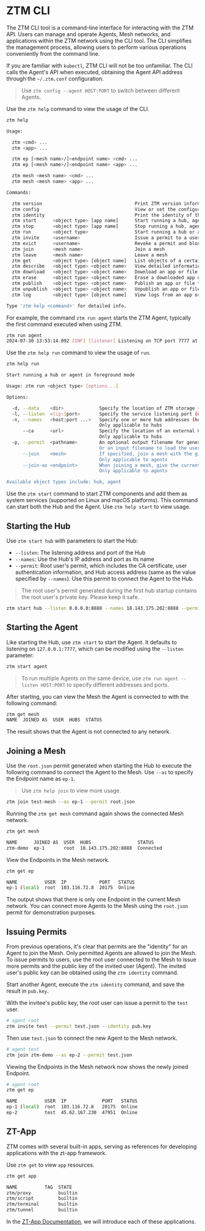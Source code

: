 # ZTM CLI

The ZTM CLI tool is a command-line interface for interacting with the ZTM API. Users can manage and operate Agents, Mesh networks, and applications within the ZTM network using the CLI tool. The CLI simplifies the management process, allowing users to perform various operations conveniently from the command line.

If you are familiar with `kubectl`, ZTM CLI will not be too unfamiliar. The CLI calls the Agent's API when executed, obtaining the Agent API address through the `~/.ztm.conf` configuration.

> Use `ztm config --agent HOST:PORT` to switch between different Agents.

Use the `ztm help` command to view the usage of the CLI.

```sh
ztm help

Usage:

  ztm <cmd> ...
  ztm <app> ...

  ztm ep [<mesh name>/]<endpoint name> <cmd> ...
  ztm ep [<mesh name>/]<endpoint name> <app> ...

  ztm mesh <mesh name> <cmd> ...
  ztm mesh <mesh name> <app> ...

Commands:

  ztm version                                  Print ZTM version information
  ztm config                                   View or set the configuration of ZTM command line tool
  ztm identity                                 Print the identity of the current running agent
  ztm start      <object type> [app name]      Start running a hub, agent or app as background service
  ztm stop       <object type> [app name]      Stop running a hub, agent or app as background service
  ztm run        <object type>                 Start running a hub or agent in foreground mode
  ztm invite     <username>                    Issue a permit to a user for joining the mesh
  ztm evict      <username>                    Revoke a permit and block the user from joining the mesh
  ztm join       <mesh name>                   Join a mesh
  ztm leave      <mesh name>                   Leave a mesh
  ztm get        <object type> [object name]   List objects of a certain type
  ztm describe   <object type> <object name>   View detailed information about an object
  ztm download   <object type> <object name>   Download an app or file from the mesh
  ztm erase      <object type> <object name>   Erase a downloaded app or file
  ztm publish    <object type> <object name>   Publish an app or file to the mesh
  ztm unpublish  <object type> <object name>   Unpublish an app or file from the mesh
  ztm log        <object type> [object name]   View logs from an app or endpoint

Type 'ztm help <command>' for detailed info.
```

For example, the command `ztm run agent` starts the ZTM Agent, typically the first command executed when using ZTM.

```sh
ztm run agent
2024-07-30 13:53:14.092 [INF] [listener] Listening on TCP port 7777 at 127.0.0.1
```

Use the `ztm help run` command to view the usage of `run`.

```sh
ztm help run

Start running a hub or agent in foreground mode

Usage: ztm run <object type> [options...]

Options:

  -d, --data    <dir>             Specify the location of ZTM storage (default: ~/.ztm)
  -l, --listen  <[ip:]port>       Specify the service listening port (default: 0.0.0.0:8888 for hubs, 127.0.0.1:7777 for agents)
  -n, --names   <host:port ...>   Specify one or more hub addresses (host:port) that are accessible to agents
                                  Only applicable to hubs
      --ca      <url>             Specify the location of an external CA service if any
                                  Only applicable to hubs
  -p, --permit  <pathname>        An optional output filename for generating the root user's permit when starting a hub
                                  Or an input filename to load the user permit when joining a mesh while starting an agent
      --join    <mesh>            If specified, join a mesh with the given name
                                  Only applicable to agents
      --join-as <endpoint>        When joining a mesh, give the current endpoint a name
                                  Only applicable to agents

Available object types include: hub, agent
```

Use the `ztm start` command to start ZTM components and add them as system services (supported on Linux and macOS platforms). This command can start both the Hub and the Agent. Use `ztm help start` to view usage.

## Starting the Hub

Use `ztm start hub` with parameters to start the Hub:

- `--listen`: The listening address and port of the Hub
- `--names`: Use the Hub's IP address and port as its name
- `--permit`: Root user's permit, which includes the CA certificate, user authentication information, and Hub access address (same as the value specified by `--names`). Use this permit to connect the Agent to the Hub.

> The root user's permit generated during the first hub startup contains the root user's private key. Please keep it safe.

```sh
ztm start hub --listen 0.0.0.0:8888 --names 18.143.175.202:8888 --permit root.json
```

## Starting the Agent

Like starting the Hub, use `ztm start` to start the Agent. It defaults to listening on `127.0.0.1:7777`, which can be modified using the `--listen` parameter:

```sh
ztm start agent
```

> To run multiple Agents on the same device, use `ztm run agent --listen HOST:PORT` to specify different addresses and ports.

After starting, you can view the Mesh the Agent is connected to with the following command:

```sh
ztm get mesh
NAME  JOINED AS  USER  HUBS  STATUS
```

The result shows that the Agent is not connected to any network.

## Joining a Mesh

Use the `root.json` permit generated when starting the Hub to execute the following command to connect the Agent to the Mesh. Use `--as` to specify the Endpoint name as `ep-1`.

> Use `ztm help join` to view more usage.

```sh
ztm join test-mesh --as ep-1 --permit root.json
```

Running the `ztm get mesh` command again shows the connected Mesh network.

```sh
ztm get mesh

NAME      JOINED AS  USER  HUBS                 STATUS     
ztm-demo  ep-1       root  18.143.175.202:8888  Connected  
```

View the Endpoints in the Mesh network.

```sh
ztm get ep

NAME          USER  IP            PORT   STATUS  
ep-1 (local)  root  103.116.72.8  20175  Online  
```

The output shows that there is only one Endpoint in the current Mesh network. You can connect more Agents to the Mesh using the `root.json` permit for demonstration purposes.

## Issuing Permits

From previous operations, it's clear that permits are the "identity" for an Agent to join the Mesh. Only permitted Agents are allowed to join the Mesh. To issue permits to users, use the root user connected to the Mesh to issue more permits and the public key of the invited user (Agent). The invited user's public key can be obtained using the `ztm identity` command.

Start another Agent, execute the `ztm identity` command, and save the result in `pub.key`.

With the invitee's public key, the root user can issue a permit to the `test` user.

```sh
# agent root
ztm invite test --permit test.json --identity pub.key
```

Then use `test.json` to connect the new Agent to the Mesh network.

```sh
# agent test
ztm join ztm-demo --as ep-2 --permit test.json
```

Viewing the Endpoints in the Mesh network now shows the newly joined Endpoint.

```sh
# agent root
ztm get ep

NAME          USER  IP             PORT   STATUS
ep-1 (local)  root  103.116.72.8   20175  Online
ep-2          test  45.62.167.230  47951  Online
```

## ZT-App

ZTM comes with several built-in apps, serving as references for developing applications with the zt-app framework.

Use `ztm get` to view `app` resources.

```sh
ztm get app

NAME          TAG  STATE
ztm/proxy          builtin
ztm/script         builtin
ztm/terminal       builtin
ztm/tunnel         builtin
```

In the [ZT-App Documentation](./ZT-App_zh.md), we will introduce each of these applications.
<!-- Auto-update: 2025-10-06T14:42:16.215731 -->
